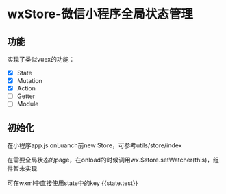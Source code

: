 # wxStore-微信小程序全局状态管理
## 功能
实现了类似vuex的功能：
- [x] State
- [x] Mutation
- [x] Action
- [ ] Getter
- [ ] Module

## 初始化
在小程序app.js onLuanch前new Store，可参考utils/store/index

在需要全局状态的page，在onload的时候调用wx.$store.setWatcher(this)，组件暂未实现

可在wxml中直接使用state中的key {{state.test}}
